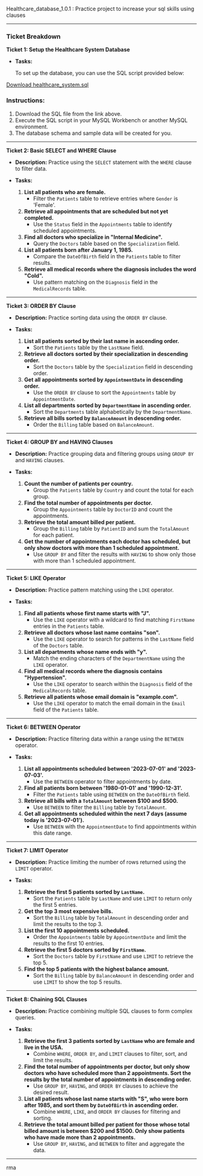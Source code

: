 Healthcare_database_1.0.1 : Practice project to increase your sql skills using clauses

---

### Ticket Breakdown

**Ticket 1: Setup the Healthcare System Database**

- **Tasks:**
  
  To set up the database, you can use the SQL script provided below:

[Download healthcare_system.sql](https://raw.githubusercontent.com/RaheemAbol/healthcare_database_1.0.1/main/healthcare_system.sql)

### Instructions:

1. Download the SQL file from the link above.
2. Execute the SQL script in your MySQL Workbench or another MySQL environment.
3. The database schema and sample data will be created for you.

---

**Ticket 2: Basic SELECT and WHERE Clause**

- **Description:** Practice using the `SELECT` statement with the `WHERE` clause to filter data.
  
- **Tasks:**
  1. **List all patients who are female.**
     - Filter the `Patients` table to retrieve entries where `Gender` is 'Female'.
  2. **Retrieve all appointments that are scheduled but not yet completed.**
     - Use the `Status` field in the `Appointments` table to identify scheduled appointments.
  3. **Find all doctors who specialize in "Internal Medicine".**
     - Query the `Doctors` table based on the `Specialization` field.
  4. **List all patients born after January 1, 1985.**
     - Compare the `DateOfBirth` field in the `Patients` table to filter results.
  5. **Retrieve all medical records where the diagnosis includes the word "Cold".**
     - Use pattern matching on the `Diagnosis` field in the `MedicalRecords` table.

---

**Ticket 3: ORDER BY Clause**

- **Description:** Practice sorting data using the `ORDER BY` clause.
  
- **Tasks:**
  1. **List all patients sorted by their last name in ascending order.**
     - Sort the `Patients` table by the `LastName` field.
  2. **Retrieve all doctors sorted by their specialization in descending order.**
     - Sort the `Doctors` table by the `Specialization` field in descending order.
  3. **Get all appointments sorted by `AppointmentDate` in descending order.**
     - Use the `ORDER BY` clause to sort the `Appointments` table by `AppointmentDate`.
  4. **List all departments sorted by `DepartmentName` in ascending order.**
     - Sort the `Departments` table alphabetically by the `DepartmentName`.
  5. **Retrieve all bills sorted by `BalanceAmount` in descending order.**
     - Order the `Billing` table based on `BalanceAmount`.

---

**Ticket 4: GROUP BY and HAVING Clauses**

- **Description:** Practice grouping data and filtering groups using `GROUP BY` and `HAVING` clauses.
  
- **Tasks:**
  1. **Count the number of patients per country.**
     - Group the `Patients` table by `Country` and count the total for each group.
  2. **Find the total number of appointments per doctor.**
     - Group the `Appointments` table by `DoctorID` and count the appointments.
  3. **Retrieve the total amount billed per patient.**
     - Group the `Billing` table by `PatientID` and sum the `TotalAmount` for each patient.
  4. **Get the number of appointments each doctor has scheduled, but only show doctors with more than 1 scheduled appointment.**
     - Use `GROUP BY` and filter the results with `HAVING` to show only those with more than 1 scheduled appointment.


---

**Ticket 5: LIKE Operator**

- **Description:** Practice pattern matching using the `LIKE` operator.
  
- **Tasks:**
  1. **Find all patients whose first name starts with "J".**
     - Use the `LIKE` operator with a wildcard to find matching `FirstName` entries in the `Patients` table.
  2. **Retrieve all doctors whose last name contains "son".**
     - Use the `LIKE` operator to search for patterns in the `LastName` field of the `Doctors` table.
  3. **List all departments whose name ends with "y".**
     - Match the ending characters of the `DepartmentName` using the `LIKE` operator.
  4. **Find all medical records where the diagnosis contains "Hypertension".**
     - Use the `LIKE` operator to search within the `Diagnosis` field of the `MedicalRecords` table.
  5. **Retrieve all patients whose email domain is "example.com".**
     - Use the `LIKE` operator to match the email domain in the `Email` field of the `Patients` table.

---

**Ticket 6: BETWEEN Operator**

- **Description:** Practice filtering data within a range using the `BETWEEN` operator.
  
- **Tasks:**
  1. **List all appointments scheduled between '2023-07-01' and '2023-07-03'.**
     - Use the `BETWEEN` operator to filter appointments by date.
  2. **Find all patients born between '1980-01-01' and '1990-12-31'.**
     - Filter the `Patients` table using `BETWEEN` on the `DateOfBirth` field.
  3. **Retrieve all bills with a `TotalAmount` between $100 and $500.**
     - Use `BETWEEN` to filter the `Billing` table by `TotalAmount`.
  4. **Get all appointments scheduled within the next 7 days (assume today is '2023-07-01').**
     - Use `BETWEEN` with the `AppointmentDate` to find appointments within this date range.
 

---

**Ticket 7: LIMIT Operator**

- **Description:** Practice limiting the number of rows returned using the `LIMIT` operator.
  
- **Tasks:**
  1. **Retrieve the first 5 patients sorted by `LastName`.**
     - Sort the `Patients` table by `LastName` and use `LIMIT` to return only the first 5 entries.
  2. **Get the top 3 most expensive bills.**
     - Sort the `Billing` table by `TotalAmount` in descending order and limit the results to the top 3.
  3. **List the first 10 appointments scheduled.**
     - Order the `Appointments` table by `AppointmentDate` and limit the results to the first 10 entries.
  4. **Retrieve the first 5 doctors sorted by `FirstName`.**
     - Sort the `Doctors` table by `FirstName` and use `LIMIT` to retrieve the top 5.
  5. **Find the top 5 patients with the highest balance amount.**
     - Sort the `Billing` table by `BalanceAmount` in descending order and use `LIMIT` to show the top 5 results.

---

**Ticket 8: Chaining SQL Clauses**

- **Description:** Practice combining multiple SQL clauses to form complex queries.
  
- **Tasks:**
  1. **Retrieve the first 3 patients sorted by `LastName` who are female and live in the USA.**
     - Combine `WHERE`, `ORDER BY`, and `LIMIT` clauses to filter, sort, and limit the results.
  2. **Find the total number of appointments per doctor, but only show doctors who have scheduled more than 2 appointments. Sort the results by the total number of appointments in descending order.**
     - Use `GROUP BY`, `HAVING`, and `ORDER BY` clauses to achieve the desired result.
  3. **List all patients whose last name starts with "S", who were born after 1985, and sort them by `DateOfBirth` in ascending order.**
     - Combine `WHERE`, `LIKE`, and `ORDER BY` clauses for filtering and sorting.
  4. **Retrieve the total amount billed per patient for those whose total billed amount is between $200 and $1500. Only show patients who have made more than 2 appointments.**
     - Use `GROUP BY`, `HAVING`, and `BETWEEN` to filter and aggregate the data.


---
rma
